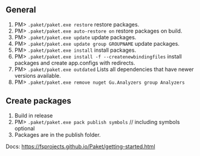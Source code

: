 ## General

1. PM> `.paket/paket.exe restore` restore packages.
2. PM> `.paket/paket.exe auto-restore on` restore packages on build.
3. PM> `.paket/paket.exe update` update packages.
4. PM> `.paket/paket.exe update group GROUPNAME` update packages.
5. PM> `.paket/paket.exe install` install packages.
6. PM> `.paket/paket.exe install -f --createnewbindingfiles` install packages and create app.configs with redirects.
7. PM> `.paket/paket.exe outdated` Lists all dependencies that have newer versions available.
8. PM> `.paket/paket.exe remove nuget Gu.Analyzers group Analyzers`

## Create packages

1. Build in release
2. PM> `.paket/paket.exe pack publish symbols` // including symbols optional
3. Packages are in the publish folder.

Docs: https://fsprojects.github.io/Paket/getting-started.html
